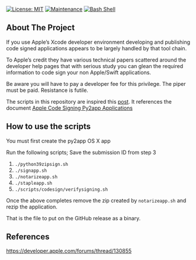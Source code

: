 [![License: MIT](https://img.shields.io/badge/License-MIT-yellow.svg)](https://opensource.org/licenses/MIT)
[![Maintenance](https://img.shields.io/badge/Maintained%3F-yes-green.svg)](https://GitHub.com/Naereen/StrapDown.js/graphs/commit-activity)
[![Bash Shell](https://badges.frapsoft.com/bash/v1/bash.png?v=103)](https://github.com/ellerbrock/open-source-badges/)

## About The Project
If you use Apple’s Xcode developer environment developing and publishing code signed applications appears to be largely handled by that tool chain.  

To Apple’s credit they have various technical papers scattered around the developer help pages that with serious study you can glean the required information to code sign your non Apple/Swift applications.  

Be aware you will have to pay a developer fee for this privilege.  The piper must be paid.  Resistance is futile.

The scripts in this repository are inspired this [post](https://hsanchezii.wordpress.com/2021/10/06/code-signing-python-py2app-applications/).  It references the document [Apple Code Signing Py2app Applications](https://www.scribd.com/document/530430186/Code-Signing-Py2App-Applications)

## How to use the scripts

You must first create the py2app OS X app

Run the following scripts;  Save the submission ID 
from step 3

1. `./python39zipsign.sh`
2. `./signapp.sh`
3. `./notarizeapp.sh`
4. `./stapleapp.sh `
5. `./scripts/codesign/verifysigning.sh`


Once the above completes remove the zip created by `notarizeapp.sh` and rezip the application.

That is the file to put on the GitHub release as a binary.

## References
https://developer.apple.com/forums/thread/130855
